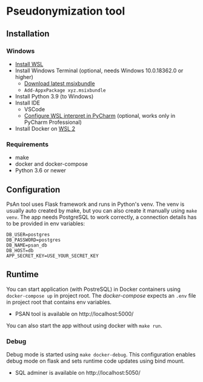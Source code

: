 Pseudonymization tool
=====================

Installation
-------------

### Windows

- [Install WSL](https://docs.microsoft.com/en-us/windows/wsl/install-win10)
- Install Windows Terminal (optional, needs Windows 10.0.18362.0 or higher)
    - [Download latest msixbundle](https://github.com/microsoft/terminal/releases)
    - `Add-AppxPackage xyz.msixbundle`
- Install Python 3.9 (to Windows)
- Install IDE
    - VSCode
    - [Configure WSL interpret in PyCharm](https://www.jetbrains.com/help/pycharm/using-wsl-as-a-remote-interpreter.html) (optional, works only in PyCharm Professional)
- Install Docker on [WSL 2](https://docs.docker.com/docker-for-windows/wsl/)

### Requirements
 
- make
- docker and docker-compose
- Python 3.6 or newer

Configuration
-------------

PsAn tool uses Flask framework and runs in Python's venv. The venv is usually auto created by make, but you can also create it manually using `make venv`. The app needs PostgreSQL to work correctly, a connection details has to be provided in env variables:

```
DB_USER=postgres
DB_PASSWORD=postgres
DB_NAME=psan_db
DB_HOST=db
APP_SECRET_KEY=USE_YOUR_SECRET_KEY
```

Runtime
-------

You can start application (with PostreSQL) in Docker containers using `docker-compose up` in project root. The _docker-compose_ expects an `.env` file in project root that contains env variables.

- PSAN tool is available on http://localhost:5000/


You can also start the app without using docker with `make run`.

### Debug

Debug mode is started using `make docker-debug`. This configuration enables debug mode on flask and sets runtime code updates using bind mount.

- SQL adminer is available on http://localhost:5050/
